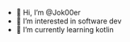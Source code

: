 - 👋 Hi, I’m @Jok00er
- 👀 I’m interested in software dev
- 🌱 I’m currently learning kotlin

<!---
Jok00er/Jok00er is a ✨ special ✨ repository because its `README.md` (this file) appears on your GitHub profile.
You can click the Preview link to take a look at your changes.
--->
